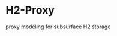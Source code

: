 # H2-Proxy
proxy modeling for subsurface H2 storage



<!-- 
To-Do:
1) Create (500) 256x256x1 {Kx, $\phi$} Gaussian Fields -> kx from SGEMS, $\phi$ from KZ
2) Create (500) 256x256x1 {Kx, $\phi$} Fluvial fields -> from [MLTrainingImages](https://github.com/misaelmmorales/MLTrainingImages) (slice 2D)
3) Upload individual realizations, col=idx | row=jdx

TensorFlow GPU setup:
Go into Anaconda Navigator and edit condarc settings to include http and https proxy setting
- conda deactivate
- conda create -n deep
- conda install -c conda-forge cudatoolkit=11.2 cudnn=8.1.0
- pip install --proxy http://proxyout.lanl.gov:8080 tensorflow

https://machinelearningmastery.com/develop-your-first-neural-network-with-pytorch-step-by-step/
https://medium.com/swlh/training-deep-neural-networks-on-a-gpu-with-pytorch-11079d89805
https://appsilon.com/visualize-pytorch-neural-networks/

-->

